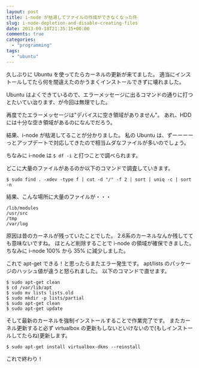 ```yaml
---
layout: post
title: i-node が枯渇してファイルの作成ができなくなった件
slug: i-node-depletion-and-disable-creating-files
date: 2013-09-18T21:35:15+00:00
comments: true
categories:
  - "programming"
tags:
  - "ubuntu"
---
```


久しぶりに Ubuntu を使ってたらカーネルの更新が来てました。
適当にインストールしてたら何を間違えたのかうまくインストールできずに壊れました。

Ubuntu はよくできているので、エラーメッセージに出るコマンドの通りに打つとたいてい治ります、が今回は無理でした。

再度でたエラーメッセージは"デバイスに空き領域がありません"。
あれ、HDDには十分な空き領域があるのになんでだろう。

結果、i-node が枯渇してることが分かりました。
私の Ubuntu は、ずーーーーっとアップデートで対応してきたので相当ムダなファイルが多いのでしょう。

ちなみに i-node は `$ df -i` と打つことで調べられます。

どこに大量のファイルがあるのか以下のコマンドで調査していきます。

    $ sudo find . -xdev -type f | cut -d "/" -f 2 | sort | uniq -c | sort -n

結果、こんな場所に大量のファイルが・・・

    /lib/modules
    /usr/src
    /tmp
    /var/log

原因は昔のカーネルが残っていたことでした。
2.6系のカーネルなんか残してても意味ないですね。
ほとんど削除することで i-node の領域が確保できました。
ちなみに i-node 100% から 35% に減少しました。

これで apt-get できる！と思ったらまたエラー発生です。
apt/lists のパッケージのハッシュ値が違うと怒られました。
以下のコマンドで直せます。

    $ sudo apt-get clean
    $ cd /var/lib/apt
    $ sudo mv lists lists.old
    $ sudo mkdir -p lists/partial
    $ sudo apt-get clean
    $ sudo apt-get update

そして最新のカーネルを強制インストールすることで作業完了です。
またカーネル更新すると必ず virtualbox の更新もしないといけないので(もしインストールしてたらね)更新します。

    $ sudo apt-get install virtualbox-dkms --reinstall

これで終わり！
